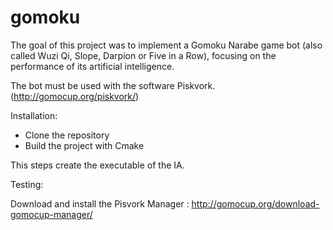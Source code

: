 # gomoku
The goal of this project was to implement a Gomoku Narabe game bot (also called Wuzi Qi, Slope, Darpion or
Five in a Row), focusing on the performance of its artificial intelligence.

The bot must be used with the software Piskvork. (http://gomocup.org/piskvork/)

Installation:

- Clone the repository
- Build the project with Cmake

This steps create the executable of the IA.

Testing:

Download and install the Pisvork Manager : http://gomocup.org/download-gomocup-manager/
